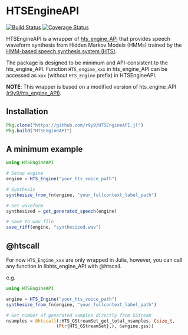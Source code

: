 # HTSEngineAPI

[![Build Status](https://travis-ci.org/r9y9/HTSEngineAPI.jl.svg?branch=master)](https://travis-ci.org/r9y9/HTSEngineAPI.jl)
[![Coverage Status](https://coveralls.io/repos/r9y9/HTSEngineAPI.jl/badge.svg?branch=master&service=github)](https://coveralls.io/github/r9y9/HTSEngineAPI.jl?branch=master)


HTSEngineAPI is a wrapper of [hts_engine_API](http://hts-engine.sourceforge.net/) that provides speech waveform synthesis from Hidden Markov Models (HMMs) trained by the [HMM-based speech synthesis system (HTS)](http://hts.sp.nitech.ac.jp/).

The package is designed to be minimum and API-consistent to the hts_engine_API. Function `HTS_engine_xxx` in hts_engine_API can be accessed as `xxx` (without `HTS_Engine` prefix) in HTSEngineAPI.

**NOTE**: This wrapper is based on a modified version of hts_engine_API [(r9y9/hts_engine_API)](https://github.com/r9y9/hts_engine_API).

## Installation

```jl
Pkg.clone("https://github.com/r9y9/HTSEngineAPI.jl")
Pkg.build("HTSEngineAPI")
```

## A minimum example

```jl
using HTSEngineAPI

# Setup engine
engine = HTS_Engine("your_hts_voice_path")

# Synthesis
synthesize_from_fn(engine, "your_fullcontext_label_path")

# Get waveform
synthesized = get_generated_speech(engine)

# Save to wav file
save_riff(engine, "synthesized.wav")
```

## @htscall

For now `HTS_Engine_xxx` are only wrapped in Julia, however, you can call any function in libhts_engine_API with @htscall.

e.g.

```jl
using HTSEngineAPI

engine = HTS_Engine("your_hts_voice_path")
synthesize_from_fn(engine, "your_fullcontext_label_path")

# Get number of generated samples directly from GStream
nsamples = @htscall(:HTS_GStreamSet_get_total_nsamples, Csize_t,
                   (Ptr{HTS_GStreamSet},), &engine.gss))
```
